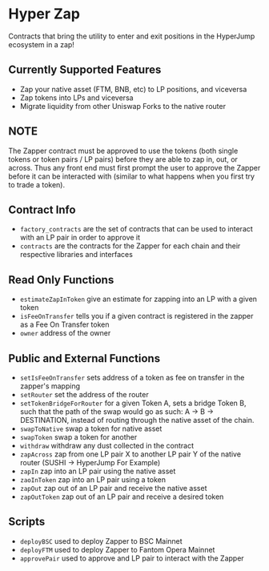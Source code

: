 # Hyper Zap
Contracts that bring the utility to enter and exit positions in the HyperJump ecosystem in a zap!

## Currently Supported Features
- Zap your native asset (FTM, BNB, etc) to LP positions, and viceversa
- Zap tokens into LPs and viceversa
- Migrate liquidity from other Uniswap Forks to the native router

## NOTE

The Zapper contract must be approved to use the tokens (both single tokens or token pairs / LP pairs) before they are able to zap in, out, or across. Thus any front end must first prompt the user to approve the Zapper before it can be interacted with (similar to what happens when you first try to trade a token).

## Contract Info
- `factory_contracts` are the set of contracts that can be used to interact with an LP pair in order to approve it
- `contracts` are the contracts for the Zapper for each chain and their respective libraries and interfaces

## Read Only Functions

- `estimateZapInToken` give an estimate for zapping into an LP with a given token
- `isFeeOnTransfer` tells you if a given contract is registered in the zapper as a Fee On Transfer token
- `owner` address of the owner

## Public and External Functions

- `setIsFeeOnTransfer` sets address of a token as fee on transfer in the zapper's mapping
- `setRouter` set the address of the router
- `setTokenBridgeForRouter` for a given Token A, sets a bridge Token B, such that the path of the swap would go as such: A -> B -> DESTINATION, instead of routing through the native asset of the chain.
- `swapToNative` swap a token for native asset
- `swapToken` swap a token for another
- `withdraw` withdraw any dust collected in the contract
- `zapAcross` zap from one LP pair X to another LP pair Y of the native router (SUSHI -> HyperJump For Example)
- `zapIn` zap into an LP pair using the native asset
- `zaoInToken` zap into an LP pair using a token
- `zapOut` zap out of an LP pair and receive the native asset
- `zapOutToken` zap out of an LP pair and receive a desired token

## Scripts
- `deployBSC` used to deploy Zapper to BSC Mainnet
- `deployFTM` used to deploy Zapper to Fantom Opera Mainnet
- `approvePair` used to approve and LP pair to interact with the Zapper


